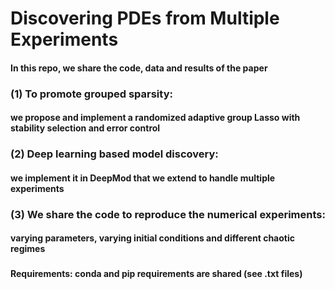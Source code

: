 # Discovering PDEs from Multiple Experiments

#### In this repo, we share the code, data and results of the paper
#### 
#### 
#### 
#### 
### (1) To promote grouped sparsity:
#### we propose and implement a randomized adaptive group Lasso with stability selection and error control
#### 
#### 
### (2) Deep learning based model discovery:
#### we implement it in DeepMod that we extend to handle multiple experiments
####
### (3) We share the code to reproduce the numerical experiments: 
#### varying parameters, varying initial conditions and different chaotic regimes
###
###
#### 
#### 
#### Requirements: conda and pip requirements are shared (see .txt files)
